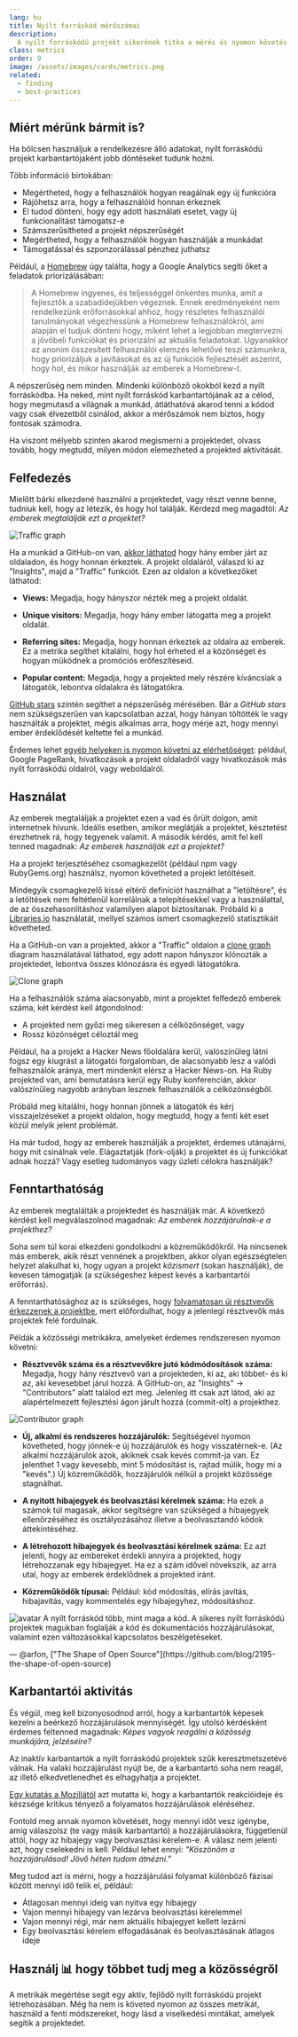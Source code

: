 ```yaml
---
lang: hu
title: Nyílt forráskód mérőszámai
description:
  A nyílt forráskódú projekt sikerének titka a mérés és nyomon követés.
class: metrics
order: 9
image: /assets/images/cards/metrics.png
related:
  - finding
  - best-practices
---
```


## Miért mérünk bármit is?

Ha bölcsen használjuk a rendelkezésre álló adatokat, nyílt forráskódú projekt
karbantartójaként jobb döntéseket tudunk hozni.

Több információ birtokában:

- Megértheted, hogy a felhasználók hogyan reagálnak egy új funkcióra
- Rájöhetsz arra, hogy a felhasználóid honnan érkeznek
- El tudod dönteni, hogy egy adott használati esetet, vagy új funkcionalitást
  támogatsz-e
- Számszerűsítheted a projekt népszerűségét
- Megértheted, hogy a felhasználók hogyan használják a munkádat
- Támogatással és szponzorálással pénzhez juthatsz

Például, a
[Homebrew](https://github.com/Homebrew/brew/blob/bbed7246bc5c5b7acb8c1d427d10b43e090dfd39/docs/Analytics.md)
úgy találta, hogy a Google Analytics segíti őket a feladatok priorizálásában:

> A Homebrew ingyenes, és teljességgel önkéntes munka, amit a fejlesztők a
> szabadidejükben végeznek. Ennek eredményeként nem rendelkezünk erőforrásokkal
> ahhoz, hogy részletes felhasználói tanulmányokat végezhessünk a Homebrew
> felhasználókról, ami alapján el tudjuk dönteni hogy, miként lehet a legjobban
> megtervezni a jövőbeli funkciókat és priorizálni az aktuális feladatokat.
> Ugyanakkor az anonim összesített felhasználói elemzés lehetővé teszi
> számunkra, hogy priorizáljuk a javításokat és az új funkciók fejlesztését
> aszerint, hogy hol, és mikor használják az emberek a Homebrew-t.

A népszerűség nem minden. Mindenki különböző okokból kezd a nyílt forráskódba.
Ha neked, mint nyílt forráskód karbantartójának az a célod, hogy megmutasd a
világnak a munkád, átláthatóvá akarod tenni a kódod vagy csak élvezetből
csinálod, akkor a mérőszámok nem biztos, hogy fontosak számodra.

Ha viszont mélyebb szinten akarod megismerni a projektedet, olvass tovább, hogy
megtudd, milyen módon elemezheted a projekted aktivitását.

## Felfedezés

Mielőtt bárki elkezdené használni a projektedet, vagy részt venne benne, tudniuk
kell, hogy az létezik, és hogy hol találják. Kérdezd meg magadtól: _Az emberek
megtalálják ezt a projektet?_

![Traffic graph](/assets/images/metrics/repo_traffic_graphs_tooltip.png)

Ha a munkád a GitHub-on van,
[akkor láthatod](https://help.github.com/articles/about-repository-graphs/#traffic)
hogy hány ember járt az oldaladon, és hogy honnan érkeztek. A projekt oldaláról,
válaszd ki az "Insights", majd a "Traffic" funkciót. Ezen az oldalon a
következőket láthatod:

- **Views:** Megadja, hogy hányszor nézték meg a projekt oldalát.

- **Unique visitors:** Megadja, hogy hány ember látogatta meg a projekt oldalát.

- **Referring sites:** Megadja, hogy honnan érkeztek az oldalra az emberek. Ez a
  metrika segíthet kitalálni, hogy hol érheted el a közönséget és hogyan
  működnek a promóciós erőfeszítéseid.

- **Popular content:** Megadja, hogy a projekted mely részére kíváncsiak a
  látogatók, lebontva oldalakra és látogatókra.

[GitHub stars](https://help.github.com/articles/about-stars/) szintén segíthet a
népszerűség mérésében. Bár a _GitHub stars_ nem szükségszerűen van kapcsolatban
azzal, hogy hányan töltötték le vagy használták a projektet, mégis alkalmas
arra, hogy mérje azt, hogy mennyi ember érdeklődését keltette fel a munkád.

Érdemes lehet
[egyéb helyeken is nyomon követni az elérhetőséget](https://opensource.com/business/16/6/pirate-metrics):
például, Google PageRank, hivatkozások a projekt oldaladról vagy hivatkozások
más nyílt forráskódú oldalról, vagy weboldalról.

## Használat

Az emberek megtalálják a projektet ezen a vad és őrült dolgon, amit internetnek
hívunk. Ideális esetben, amikor meglátják a projektet, késztetést érezhetnek rá,
hogy tegyenek valamit. A második kérdés, amit fel kell tenned magadnak: _Az
emberek használják ezt a projektet?_

Ha a projekt terjesztéséhez csomagkezelőt (például npm vagy RubyGems.org)
használsz, nyomon követheted a projekt letöltéseit.

Mindegyik csomagkezelő kissé eltérő definíciót használhat a "letöltésre", és a
letöltések nem feltétlenül korrelálnak a telepítésekkel vagy a használattal, de
az összehasonlításhoz valamilyen alapot biztosítanak. Próbáld ki a
[Libraries.io](https://libraries.io/) használatát, mellyel számos ismert
csomagkezelő statisztikáit követheted.

Ha a GitHub-on van a projekted, akkor a "Traffic" oldalon a
[clone graph](https://github.com/blog/1873-clone-graphs) diagram használatával
láthatod, egy adott napon hányszor klónozták a projektedet, lebontva összes
klónozásra és egyedi látogatókra.

![Clone graph](/assets/images/metrics/clone_graph.png)

Ha a felhasználók száma alacsonyabb, mint a projektet felfedező emberek száma,
két kérdést kell átgondolnod:

- A projekted nem győzi meg sikeresen a célközönséget, vagy
- Rossz közönséget céloztál meg

Például, ha a projekt a Hacker News főoldalára kerül, valószínűleg látni fogsz
egy kiugrást a látogatói forgalomban, de alacsonyabb lesz a valódi felhasználók
aránya, mert mindenkit elérsz a Hacker News-on. Ha Ruby projekted van, ami
bemutatásra kerül egy Ruby konferencián, akkor valószínűleg nagyobb arányban
lesznek felhasználók a célközönségből.

Próbáld meg kitalálni, hogy honnan jönnek a látogatók és kérj visszajelzéseket a
projekt oldalon, hogy megtudd, hogy a fenti két eset közül melyik jelent
problémát.

Ha már tudod, hogy az emberek használják a projektet, érdemes utánajárni, hogy
mit csinálnak vele. Elágaztatják (fork-olják) a projektet és új funkciókat adnak
hozzá? Vagy esetleg tudományos vagy üzleti célokra használják?

## Fenntarthatóság

Az emberek megtalálták a projektedet és használják már. A következő kérdést kell
megválaszolnod magadnak: _Az emberek hozzájárulnak-e a projekthez?_

Soha sem túl korai elkezdeni gondolkodni a közreműködőkről. Ha nincsenek más
emberek, akik részt vennének a projektben, akkor olyan egészségtelen helyzet
alakulhat ki, hogy ugyan a projekt _közismert_ (sokan használják), de kevesen
támogatják (a szükségeshez képest kevés a karbantartói erőforrás).

A fenntarthatósághoz az is szükséges, hogy
[folyamatosan új résztvevők érkezzenek a projektbe](http://blog.abigailcabunoc.com/increasing-developer-engagement-at-mozilla-science-learning-advocacy#contributor-pathways_2),
mert előfordulhat, hogy a jelenlegi résztvevők más projektek felé fordulnak.

Példák a közösségi metrikákra, amelyeket érdemes rendszeresen nyomon követni:

- **Résztvevők száma és a résztvevőkre jutó kódmódosítások száma:** Megadja,
  hogy hány résztvevő van a projekteden, ki az, aki többet- és ki az, aki
  kevesebbet járul hozzá. A GitHub-on, az "Insights" -> "Contributors" alatt
  találod ezt meg. Jelenleg itt csak azt látod, aki az alapértelmezett
  fejlesztési ágon járult hozzá (commit-olt) a projekthez.

![Contributor graph](/assets/images/metrics/repo_contributors_specific_graph.png)

- **Új, alkalmi és rendszeres hozzájárulók:** Segítségével nyomon követheted,
  hogy jönnek-e új hozzájárulók és hogy visszatérnek-e. (Az alkalmi hozzájárulók
  azok, akiknek csak kevés commit-ja van. Ez jelenthet 1 vagy kevesebb, mint 5
  módosítást is, rajtad múlik, hogy mi a "kevés".) Új közreműködők, hozzájárulók
  nélkül a projekt közössége stagnálhat.

- **A nyitott hibajegyek és beolvasztási kérelmek száma:** Ha ezek a számok túl
  magasak, akkor segítségre van szükséged a hibajegyek ellenőrzéséhez és
  osztályozásához illetve a beolvasztandó kódok áttekintéséhez.

- **A létrehozott hibajegyek és beolvasztási kérelmek száma:** Ez azt jelenti,
  hogy az embereket érdekli annyira a projekted, hogy létrehozzanak egy
  hibajegyet. Ha ez a szám idővel növekszik, az arra utal, hogy az emberek
  érdeklődnek a projekted iránt.

- **Közreműködők típusai:** Például: kód módosítás, elírás javítás, hibajavítás,
  vagy kommentelés egy hibajegyhez, módosításhoz.

<aside markdown="1" class="pquote">
  <img src="https://avatars.githubusercontent.com/arfon?s=180" class="pquote-avatar" alt="avatar">
  A nyílt forráskód több, mint maga a kód. A sikeres nyílt forráskódú projektek magukban foglalják a kód és dokumentációs hozzájárulásokat, valamint ezen változásokkal kapcsolatos beszélgetéseket.
  <p markdown="1" class="pquote-credit">
— @arfon, ["The Shape of Open Source"](https://github.com/blog/2195-the-shape-of-open-source)
  </p>
</aside>

## Karbantartói aktivitás

És végül, meg kell bizonyosodnod arról, hogy a karbantartók képesek kezelni a
beérkező hozzájárulások mennyiségét. Így utolsó kérdésként érdemes feltenned
magadnak: _Képes vagyok reagálni a közösség munkájára, jelzéseire?_

Az inaktív karbantartók a nyílt forráskódú projektek szűk keresztmetszetévé
válnak. Ha valaki hozzájárulást nyújt be, de a karbantartó soha nem reagál, az
illető elkedvetlenedhet és elhagyhatja a projektet.

[Egy kutatás a Mozillától](https://docs.google.com/presentation/d/1hsJLv1ieSqtXBzd5YZusY-mB8e1VJzaeOmh8Q4VeMio/edit#slide=id.g43d857af8_0177)
azt mutatta ki, hogy a karbantartók reakcióideje és készsége kritikus tényező a
folyamatos hozzájárulások eléréséhez.

Fontold meg annak nyomon követését, hogy mennyi időt vesz igénybe, amíg
válaszolsz (te vagy másik karbantartó) a hozzájárulásokra, függetlenül attól,
hogy az hibajegy vagy beolvasztási kérelem-e. A válasz nem jelenti azt, hogy
cselekedni is kell. Például lehet ennyi: _"Köszönöm a hozzájárulásod! Jövő héten
tudom átnézni."_

Meg tudod azt is mérni, hogy a hozzájárulási folyamat különböző fázisai között
mennyi idő telik el, például:

- Átlagosan mennyi ideig van nyitva egy hibajegy
- Vajon mennyi hibajegy van lezárva beolvasztási kérelemmel
- Vajon mennyi régi, már nem aktuális hibajegyet kellett lezárni
- Egy beolvasztási kérelem elfogadásának és beolvasztásának átlagos ideje

## Használj 📊 hogy többet tudj meg a közösségről

A metrikák megértése segít egy aktív, fejlődő nyílt forráskódú projekt
létrehozásában. Még ha nem is követed nyomon az összes metrikát, használd a
fenti módszereket, hogy lásd a viselkedési mintákat, amelyek segítik a
projektedet.
